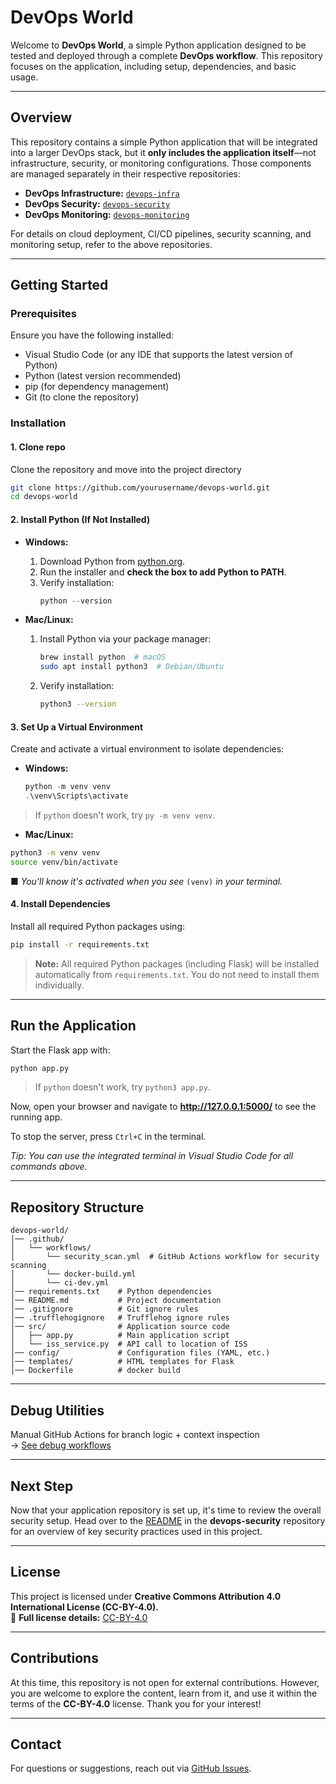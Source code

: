 # DevOps World

Welcome to **DevOps World**, a simple Python application designed to be tested and deployed through a complete **DevOps workflow**. This repository focuses on the application, including setup, dependencies, and basic usage.

---

## Overview
This repository contains a simple Python application that will be integrated into a larger DevOps stack, but it **only includes the application itself**—not infrastructure, security, or monitoring configurations. Those components are managed separately in their respective repositories:

- **DevOps Infrastructure:** [`devops-infra`](https://github.com/ITByteEnthusiast/devops-infra/blob/main/README.md)  
- **DevOps Security:** [`devops-security`](https://github.com/ITByteEnthusiast/devops-security/blob/main/README.md)  
- **DevOps Monitoring:** [`devops-monitoring`](https://github.com/ITByteEnthusiast/devops-monitoring/blob/main/README.md)  

For details on cloud deployment, CI/CD pipelines, security scanning, and monitoring setup, refer to the above repositories.

---

## Getting Started

### Prerequisites
Ensure you have the following installed:  
- Visual Studio Code (or any IDE that supports the latest version of Python)
- Python (latest version recommended)
- pip (for dependency management)  
- Git (to clone the repository)  

### Installation

#### 1. Clone repo

Clone the repository and move into the project directory

```bash
git clone https://github.com/yourusername/devops-world.git
cd devops-world
```

#### 2. Install Python (If Not Installed)

- **Windows:**
  1. Download Python from [python.org](https://www.python.org/).
  2. Run the installer and **check the box to add Python to PATH**.
  3. Verify installation:
     ```powershell
     python --version
     ```
    
- **Mac/Linux:**
  1. Install Python via your package manager:
     ```bash
     brew install python  # macOS
     sudo apt install python3  # Debian/Ubuntu
     ```
  2. Verify installation:
     ```bash
     python3 --version
     ```

#### 3. Set Up a Virtual Environment

Create and activate a virtual environment to isolate dependencies:

- **Windows:**
  ```powershell
  python -m venv venv
  .\venv\Scripts\activate
  ```
> If `python` doesn't work, try `py -m venv venv`.

- **Mac/Linux:**
```bash
python3 -m venv venv
source venv/bin/activate
```

■ _You'll know it's activated when you see_ `(venv)` _in your terminal._

#### 4. Install Dependencies

Install all required Python packages using:

```bash
pip install -r requirements.txt
```

> **Note:** All required Python packages (including Flask) will be installed automatically from `requirements.txt`. You do not need to install them individually.

---
## Run the Application

Start the Flask app with:

```bash
python app.py
```
> If `python` doesn't work, try `python3 app.py`.

Now, open your browser and navigate to **http://127.0.0.1:5000/** to see the running app.

To stop the server, press `Ctrl+C` in the terminal.

_Tip: You can use the integrated terminal in Visual Studio Code for all commands above._

---
## Repository Structure
```
devops-world/
│── .github/
│   └── workflows/
│       └── security_scan.yml  # GitHub Actions workflow for security scanning
│       └── docker-build.yml   
│       └── ci-dev.yml
│── requirements.txt    # Python dependencies
│── README.md           # Project documentation
│── .gitignore          # Git ignore rules
│── .trufflehogignore   # Trufflehog ignore rules
│── src/                # Application source code
│   ├── app.py          # Main application script
│   └── iss_service.py  # API call to location of ISS
│── config/             # Configuration files (YAML, etc.)
│── templates/          # HTML templates for Flask
│── Dockerfile          # docker build
```
---
## Debug Utilities
Manual GitHub Actions for branch logic + context inspection  
→ [See debug workflows](.github/workflows/README.md)

---
## Next Step

Now that your application repository is set up, it's time to review the overall security setup. Head over to the [README](https://github.com/ITByteEnthusiast/devops-security/blob/main/README.md) in the **devops-security** repository for an overview of key security practices used in this project. 

---
## License
This project is licensed under **Creative Commons Attribution 4.0 International License (CC-BY-4.0).**  
🔗 **Full license details:** [CC-BY-4.0](https://creativecommons.org/licenses/by/4.0/)

---
## Contributions
At this time, this repository is not open for external contributions. However, you are welcome to explore the content, learn from it, and use it within the terms of the **CC-BY-4.0** license. Thank you for your interest!

---
## Contact 
For questions or suggestions, reach out via [GitHub Issues](https://github.com/ITByteEnthusiast/devops-world/issues).



